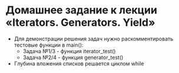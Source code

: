 # Домашнее задание к лекции «Iterators. Generators. Yield»
- Для демонстрации решения задач нужно раскомментировать тестовые функции в main():
	+ Задача №1/3 - функция iterator_test()
	+ Задача №2/4 - функция generator_test()
- Глубина вложения списков решается циклом while
